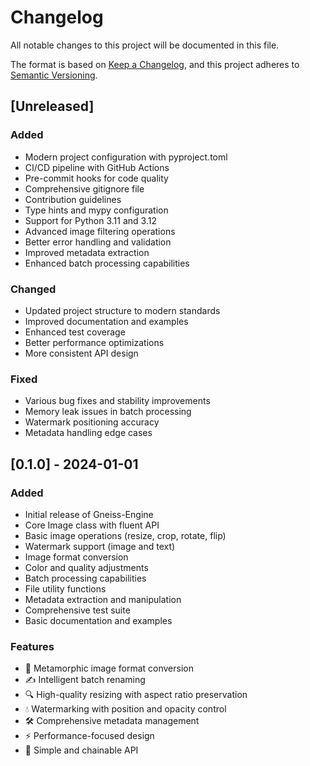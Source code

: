 # Changelog

All notable changes to this project will be documented in this file.

The format is based on [Keep a Changelog](https://keepachangelog.com/en/1.0.0/),
and this project adheres to [Semantic Versioning](https://semver.org/spec/v2.0.0.html).

## [Unreleased]

### Added
- Modern project configuration with pyproject.toml
- CI/CD pipeline with GitHub Actions
- Pre-commit hooks for code quality
- Comprehensive gitignore file
- Contribution guidelines
- Type hints and mypy configuration
- Support for Python 3.11 and 3.12
- Advanced image filtering operations
- Better error handling and validation
- Improved metadata extraction
- Enhanced batch processing capabilities

### Changed
- Updated project structure to modern standards
- Improved documentation and examples
- Enhanced test coverage
- Better performance optimizations
- More consistent API design

### Fixed
- Various bug fixes and stability improvements
- Memory leak issues in batch processing
- Watermark positioning accuracy
- Metadata handling edge cases

## [0.1.0] - 2024-01-01

### Added
- Initial release of Gneiss-Engine
- Core Image class with fluent API
- Basic image operations (resize, crop, rotate, flip)
- Watermark support (image and text)
- Image format conversion
- Color and quality adjustments
- Batch processing capabilities
- File utility functions
- Metadata extraction and manipulation
- Comprehensive test suite
- Basic documentation and examples

### Features
- 🔄 Metamorphic image format conversion
- ✍️ Intelligent batch renaming
- 🔍 High-quality resizing with aspect ratio preservation
- 💧 Watermarking with position and opacity control
- 🛠️ Comprehensive metadata management
- ⚡ Performance-focused design
- 🎯 Simple and chainable API